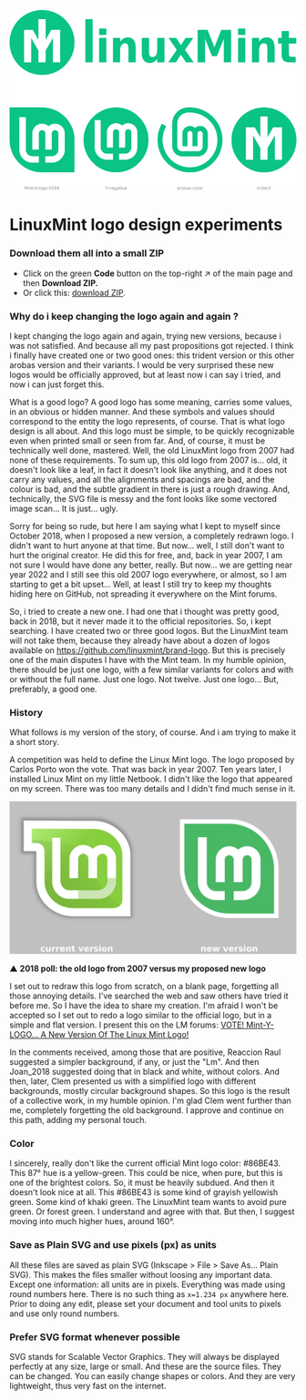 ![preview](preview.png)

# LinuxMint logo design experiments

### Download them all into a small ZIP

* Click on the green **Code** button on the top-right ↗ of the main page and then **Download ZIP.**
* Or click this: [download ZIP](https://github.com/SebastJava/linuxmint-logo/archive/refs/heads/master.zip).

### Why do i keep changing the logo again and again ?

I kept changing the logo again and again, trying new versions, because i was not satisfied. And because all my past propositions got rejected. I think i finally have created one or two good ones: this trident version or this other arobas version and their variants. I would be very surprised these new logos would be officially approved, but at least now i can say i tried, and now i can just forget this.

What is a good logo? A good logo has some meaning, carries some values, in an obvious or hidden manner. And these symbols and values should correspond to the entity the logo represents, of course. That is what logo design is all about. And this logo must be simple, to be quickly recognizable even when printed small or seen from far. And, of course, it must be technically well done, mastered. Well, the old LinuxMint logo from 2007 had none of these requirements. To sum up, this old logo from 2007 is... old, it doesn't look like a leaf, in fact it doesn't look like anything, and it does not carry any values, and all the alignments and spacings are bad, and the colour is bad, and the subtle gradient in there is just a rough drawing. And, technically, the SVG file is messy and the font looks like some vectored image scan... It is just... ugly.

Sorry for being so rude, but here I am saying what I kept to myself since October 2018, when I proposed a new version, a completely redrawn logo. I didn't want to hurt anyone at that time. But now... well, I still don't want to hurt the original creator. He did this for free, and, back in year 2007, I am not sure I would have done any better, really. But now... we are getting near year 2022 and I still see this old 2007 logo everywhere, or almost, so I am starting to get a bit upset... Well, at least I still try to keep my thoughts hiding here on GitHub, not spreading it everywhere on the Mint forums.

So, i tried to create a new one. I had one that i thought was pretty good, back in 2018, but it never made it to the official repositories. So, i kept searching. I have created two or three good logos. But the LinuxMint team will not take them, because they already have about a dozen of logos available on https://github.com/linuxmint/brand-logo. But this is precisely one of the main disputes I have with the Mint team. In my humble opinion, there should be just one logo, with a few similar variants for colors and with or without the full name. Just one logo. Not twelve. Just one logo... But, preferably, a good one.

### History

What follows is my version of the story, of course. And i am trying to make it a short story.

A competition was held to define the Linux Mint logo. The logo proposed by Carlos Porto won the vote. That was back in year 2007. Ten years later, I installed Linux Mint on my little Netbook. I didn't like the logo that appeared on my screen. There was too many details and I didn't find much sense in it.

![2018-poll/Mint-logo-compare.png](2018-poll/Mint-logo-compare.png)

▲ **2018 poll: the old logo from 2007 versus my proposed new logo**

I set out to redraw this logo from scratch, on a blank page, forgetting all those annoying details. I've searched the web and saw others have tried it before me. So I have the idea to share my creation. I'm afraid I won't be accepted so I set out to redo a logo similar to the official logo, but in a simple and flat version. I present this on the LM forums: [VOTE! Mint-Y-LOGO... A New Version Of The Linux Mint Logo!](Https://forums.linuxmint.com/viewtopic.php?f=19&t=280401)

In the comments received, among those that are positive, Reaccion Raul suggested a simpler background, if any, or just the "Lm". And then Joan_2018 suggested doing that in black and white, without colors. And then, later, Clem presented us with a simplified logo with different backgrounds, mostly circular background shapes. So this logo is the result of a collective work, in my humble opinion. I'm glad Clem went further than me, completely forgetting the old background. I approve and continue on this path, adding my personal touch.

### Color

I sincerely, really don't like the current official Mint logo color: #86BE43. This 87° hue is a yellow-green. This could be nice, when pure, but this is one of the brightest colors. So, it must be heavily subdued. And then it doesn't look nice at all. This #86BE43 is some kind of grayish yellowish green. Some kind of khaki green. The LinuxMint team wants to avoid pure green. Or forest green. I understand and agree with that. But then, I suggest moving into much higher hues, around 160°.

### Save as Plain SVG and use pixels (px) as units

All these files are saved as plain SVG (Inkscape > File > Save As... Plain SVG). This makes the files smaller without loosing any important data. Except one information: all units are in pixels. Everything was made using round numbers here. There is no such thing as `x=1.234 px` anywhere here. Prior to doing any edit, please set your document and tool units to pixels and use only round numbers.

### Prefer SVG format whenever possible

SVG stands for Scalable Vector Graphics. They will always be displayed perfectly at any size, large or small. And these are the source files. They can be changed. You can easily change shapes or colors. And they are very lightweight, thus very fast on the internet.